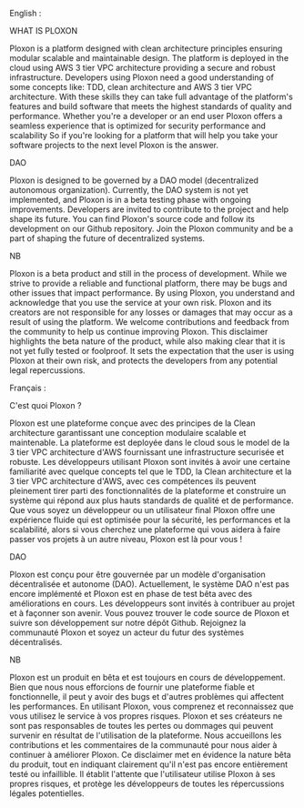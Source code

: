 English : 

WHAT IS PLOXON

Ploxon is a platform designed with clean architecture principles ensuring modular scalable and maintainable design. The platform is deployed in the cloud using AWS 3 tier VPC architecture providing a secure and robust infrastructure.
Developers using Ploxon need a good understanding of some concepts like: TDD, clean architecture and AWS 3 tier VPC architecture. With these skills they can take full advantage of the platform's features and build software that meets the highest standards of quality and performance.
Whether you're a developer or an end user Ploxon offers a seamless experience that is optimized for security performance and scalability So if you're looking for a platform that will help you take your software projects to the next level Ploxon is the answer.

DAO

Ploxon is designed to be governed by a DAO model (decentralized autonomous organization). Currently, the DAO system is not yet implemented, and Ploxon is in a beta testing phase with ongoing improvements. Developers are invited to contribute to the project and help shape its future.
You can find Ploxon's source code and follow its development on our Github repository. Join the Ploxon community and be a part of shaping the future of decentralized systems.

NB

Ploxon is a beta product and still in the process of development. While we strive to provide a reliable and functional platform, there may be bugs and other issues that impact performance. By using Ploxon, you understand and acknowledge that you use the service at your own risk. Ploxon and its creators are not responsible for any losses or damages that may occur as a result of using the platform. We welcome contributions and feedback from the community to help us continue improving Ploxon.
This disclaimer highlights the beta nature of the product, while also making clear that it is not yet fully tested or foolproof. It sets the expectation that the user is using Ploxon at their own risk, and protects the developers from any potential legal repercussions.


Français : 

C'est quoi Ploxon ?

Ploxon est une plateforme conçue avec des principes de la Clean architecture garantissant une conception modulaire scalable et maintenable. La plateforme est deployée dans le cloud sous le model de la 3 tier VPC architecture d'AWS fournissant une infrastructure securisée et robuste.
Les développeurs utilisant Ploxon sont invités à avoir une certaine familiarité avec quelque concepts tel que le TDD, la Clean architecture et la 3 tier VPC architecture d'AWS, avec ces compétences ils peuvent pleinement tirer parti des fonctionnalités de la plateforme et construire un système qui répond aux plus hauts standards de qualité et de performance.
Que vous soyez un développeur ou un utilisateur final Ploxon offre une expérience fluide qui est optimisée pour la sécurité, les performances et la scalabilité, alors si vous cherchez une plateforme qui vous aidera à faire passer vos projets à un autre niveau, Ploxon est là pour vous !

DAO

Ploxon est conçu pour être gouvernée par un modèle d'organisation décentralisée et autonome (DAO). Actuellement, le système DAO n'est pas encore implémenté et Ploxon est en phase de test bêta avec des améliorations en cours.
Les développeurs sont invités à contribuer au projet et à façonner son avenir. Vous pouvez trouver le code source de Ploxon et suivre son développement sur notre dépôt Github. Rejoignez la communauté Ploxon et soyez un acteur du futur des systèmes décentralisés.

NB

Ploxon est un produit en bêta et est toujours en cours de développement. Bien que nous nous efforcions de fournir une plateforme fiable et fonctionnelle, il peut y avoir des bugs et d'autres problèmes qui affectent les performances. En utilisant Ploxon, vous comprenez et reconnaissez que vous utilisez le service à vos propres risques. Ploxon et ses créateurs ne sont pas responsables de toutes les pertes ou dommages qui peuvent survenir en résultat de l'utilisation de la plateforme. Nous accueillons les contributions et les commentaires de la communauté pour nous aider à continuer à améliorer Ploxon.
Ce disclaimer met en évidence la nature bêta du produit, tout en indiquant clairement qu'il n'est pas encore entièrement testé ou infaillible. Il établit l'attente que l'utilisateur utilise Ploxon à ses propres risques, et protège les développeurs de toutes les répercussions légales potentielles.